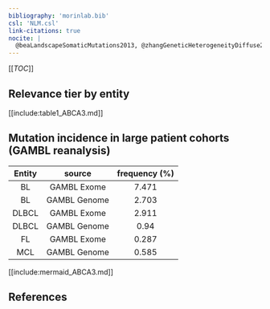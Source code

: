 ```yaml
---
bibliography: 'morinlab.bib'
csl: 'NLM.csl'
link-citations: true
nocite: |
  @beaLandscapeSomaticMutations2013, @zhangGeneticHeterogeneityDiffuse2013
---
```


[[_TOC_]]




## Relevance tier by entity

[[include:table1_ABCA3.md]]


## Mutation incidence in large patient cohorts (GAMBL reanalysis)

|Entity|source |frequency (%)|
|:------:|:----:|:----:|
|BL|GAMBL Exome |7.471 |
|BL|GAMBL Genome |2.703 |
|DLBCL|GAMBL Exome |2.911 |
|DLBCL|GAMBL Genome |0.94 |
|FL|GAMBL Exome |0.287 |
|MCL|GAMBL Genome |0.585 |


[[include:mermaid_ABCA3.md]]

## References


